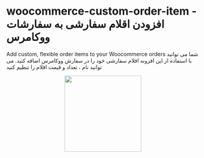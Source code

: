 # woocommerce-custom-order-item - افزودن اقلام سفارشی به سفارشات ووکامرس
Add custom, flexible order items to your Woocommerce orders
شما می توانید با استفاده از این افزونه اقلام سفارشی خود را در سفارش ووکامرس اضافه کنید. می توانید نام ، تعداد و قیمت اقلام را تنظیم کنید



<div align="center">
  <img height="200" src="[https://i.imgflip.com/65efzo.gif](https://raw.githubusercontent.com/alihesarian/woocommerce-custom-order-item/master/Screenshot.jpg)https://raw.githubusercontent.com/alihesarian/woocommerce-custom-order-item/master/Screenshot.jpg"  />
</div>
